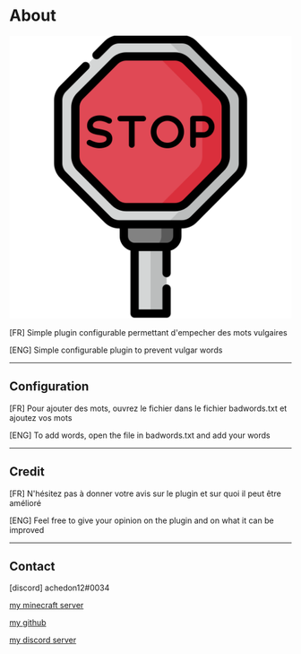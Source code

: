 # About

![WordBlocker](icon.png)

[FR] Simple plugin configurable permettant d'empecher des mots vulgaires

[ENG] Simple configurable plugin to prevent vulgar words

-----------------
## Configuration

[FR] Pour ajouter des mots, ouvrez le fichier dans le fichier badwords.txt et ajoutez vos mots

[ENG] To add words, open the file in badwords.txt and add your words

-----------------

## Credit

[FR] N'hésitez pas à donner votre avis sur le plugin et sur quoi il peut être amélioré

[ENG] Feel free to give your opinion on the plugin and on what it can be improved

-----------------

## Contact

[discord] achedon12#0034

[my minecraft server](https://discord.gg/Bz3UtgnmdY)

[my github](https://github.com/achedon12)

[my discord server](https://discord.gg/RBhZtakZKy)